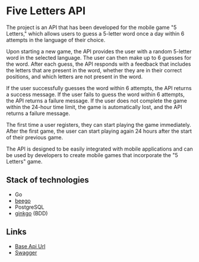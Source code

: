 # Five Letters API

The project is an API that has been developed for the mobile game "5 Letters," which allows users to guess a 5-letter word once a day within 6 attempts in the language of their choice.

Upon starting a new game, the API provides the user with a random 5-letter word in the selected language. The user can then make up to 6 guesses for the word. After each guess, the API responds with a feedback that includes the letters that are present in the word, whether they are in their correct positions, and which letters are not present in the word.

If the user successfully guesses the word within 6 attempts, the API returns a success message. If the user fails to guess the word within 6 attempts, the API returns a failure message. If the user does not complete the game within the 24-hour time limit, the game is automatically lost, and the API returns a failure message.

The first time a user registers, they can start playing the game immediately. After the first game, the user can start playing again 24 hours after the start of their previous game.

The API is designed to be easily integrated with mobile applications and can be used by developers to create mobile games that incorporate the "5 Letters" game.

## Stack of technologies

 - Go
 - [beego](https://github.com/beego/beego)
 - PostgreSQL
 - [ginkgo](https://github.com/onsi/ginkgo) (BDD)

## Links

 - [Base Api Url](https://fl.iakshankin.site/)
 - [Swagger](https://fl.iakshankin.site/swagger)

